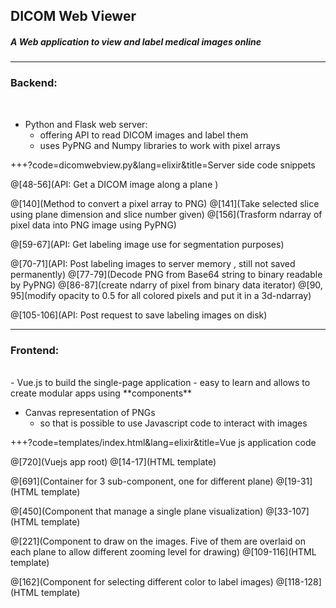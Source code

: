 
## DICOM Web Viewer

##### A Web application to view and label medical images online 

---
### Backend:

<br> 

- Python and Flask web server:
    - offering API to read DICOM images and label them
    - uses PyPNG and Numpy libraries to work with pixel arrays
    
+++?code=dicomwebview.py&lang=elixir&title=Server side code snippets

@[48-56](API: Get a DICOM image along a plane )

@[140](Method to convert a pixel array to PNG)
@[141](Take selected slice using plane dimension and slice number given)
@[156](Trasform ndarray of pixel data into PNG image using PyPNG)

@[59-67](API: Get labeling image use for segmentation purposes)

@[70-71](API: Post labeling images to server memory , still not saved permanently)
@[77-79](Decode PNG from Base64 string to binary readable by PyPNG)
@[86-87](create ndarry of pixel from binary data iterator)
@[90, 95](modify opacity to 0.5 for all colored pixels and put it in a 3d-ndarray)

@[105-106](API: Post request to save labeling images on disk)

---
### Frontend:
<br>
- Vue.js to build the single-page application
    - easy to learn and allows to create modular apps using **components**  

- Canvas representation of PNGs
    - so that is possible to use Javascript code to interact with images  

+++?code=templates/index.html&lang=elixir&title=Vue js application code

@[720](Vuejs app root)
@[14-17](HTML template)

@[691](Container for 3 sub-component, one for different plane)
@[19-31](HTML template)

@[450](Component that manage a single plane visualization)
@[33-107](HTML template)

@[221](Component to draw on the images. Five of them are overlaid on each plane to allow different zooming level for drawing)
@[109-116](HTML template)

@[162](Component for selecting different color to label images)
@[118-128](HTML template)